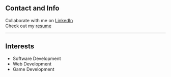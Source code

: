 ## Contact and Info  
Collaborate with me on [LinkedIn](https://www.linkedin.com/in/tahmin-ahmed-5998a0200/)  
Check out my [resume](https://otamam818.github.io/ResumePlus/index.html)

---
## Interests  
- Software Development
- Web Development
- Game Development

<!---
otamam818/otamam818 is a ✨ special ✨ repository because its `README.md` (this file) appears on your GitHub profile.
You can click the Preview link to take a look at your changes.
--->
